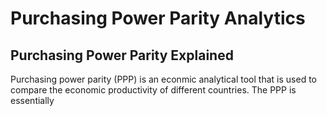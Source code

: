 # Purchasing Power Parity Analytics

## Purchasing Power Parity Explained
Purchasing power parity (PPP) is an econmic analytical tool that is used to compare the economic productivity of different countries.
The PPP is essentially
